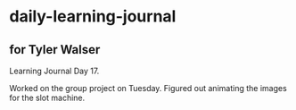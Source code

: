 # daily-learning-journal

## for Tyler Walser

Learning Journal Day 17.

Worked on the group project on Tuesday. Figured out animating the images for the slot machine. 

